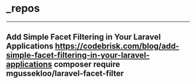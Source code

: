 # _repos

<!-- Contenuto migrato da _docs/_repos.txt -->

-------------------------------------------------------------
Add Simple Facet Filtering in Your Laravel Applications
https://codebrisk.com/blog/add-simple-facet-filtering-in-your-laravel-applications
composer require mgussekloo/laravel-facet-filter
-------------------------------------------------------------
